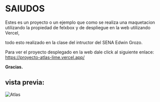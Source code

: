 # SAlUDOS

Estes es un proyecto o un ejemplo que como se realiza una maquetacion utilizando la propiedad de felxbox y de despliegue en la web utilizando Vercel,

todo esto realizado en la clase del intructor del SENA Edwin Grozo.

Para ver el proyecto desplegado en la web dale click al siguiente enlace: https://proyecto-atlas-lime.vercel.app/

**Gracias.**

## vista previa:

![Atlas](https://github.com/Jincoxx/Maquetado-Pagina-Web-Ed-travel/assets/108629591/c1d6ba1f-b492-497f-ac52-aa4da19321b7)
